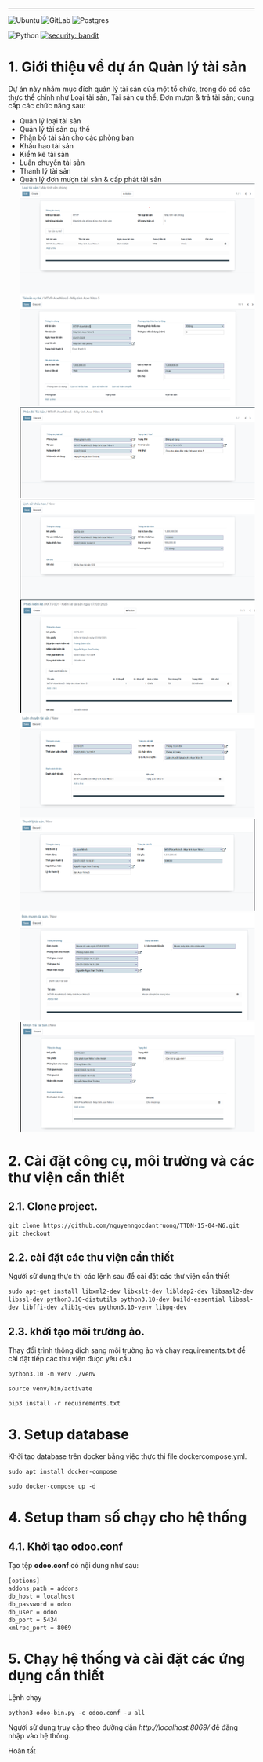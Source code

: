 ---
![Ubuntu](https://img.shields.io/badge/Ubuntu-E95420?style=for-the-badge&logo=ubuntu&logoColor=white)
![GitLab](https://img.shields.io/badge/gitlab-%23181717.svg?style=for-the-badge&logo=gitlab&logoColor=white)
![Postgres](https://img.shields.io/badge/postgres-%23316192.svg?style=for-the-badge&logo=postgresql&logoColor=white)

![Python](https://img.shields.io/badge/python-v3.8+-blue.svg)
[![security: bandit](https://img.shields.io/badge/security-bandit-yellow.svg)](https://github.com/PyCQA/bandit)


# 1. Giới thiệu về dự án Quản lý tài sản
Dự án này nhằm mục đích quản lý tài sản của một tổ chức, trong đó có các thực thể chính như Loại tài sản, Tài sản cụ thể, Đơn mượn & trả tài sản; cung cấp các chức năng sau:
* Quản lý loại tài sản
* Quản lý tài sản cụ thể
* Phân bổ tài sản cho các phòng ban
* Khấu hao tài sản
* Kiểm kê tài sản
* Luân chuyển tài sản
* Thanh lý tài sản
* Quản lý đơn mượn tài sản & cấp phát tài sản
![Loại tài sản](./images/loai-tai-san.png)
![Tài sản cụ thể](./images/tai-san-cu-the.png)
![Phân bổ tài sản](./images/phan-bo-tai-san.png)
![Khấu hao tài sản](./images/khau-hao-tai-san.png)
![Kiểm kê tài sản](./images/kiem-ke-tai-san.png)
![Luân chuyển tài sản](./images/luan-chuyen-tai-san.png)
![Thanh lý tài sản](./images/thanh-ly-tai-san.png)
![Quản lý mượn tài sản](./images/don-muon-tai-san.png)
![Quản lý cấp phát tài sản](./images/cap-phat-tai-san.png)

# 2. Cài đặt công cụ, môi trường và các thư viện cần thiết

## 2.1. Clone project.

```
git clone https://github.com/nguyenngocdantruong/TTDN-15-04-N6.git
git checkout 
```

## 2.2. cài đặt các thư viện cần thiết

Người sử dụng thực thi các lệnh sau đề cài đặt các thư viện cần thiết

```
sudo apt-get install libxml2-dev libxslt-dev libldap2-dev libsasl2-dev libssl-dev python3.10-distutils python3.10-dev build-essential libssl-dev libffi-dev zlib1g-dev python3.10-venv libpq-dev
```
## 2.3. khởi tạo môi trường ảo.

Thay đổi trình thông dịch sang môi trường ảo và chạy requirements.txt để cài đặt tiếp các thư viện được yêu cầu
```
python3.10 -m venv ./venv
```
```
source venv/bin/activate
```
```
pip3 install -r requirements.txt
```

# 3. Setup database

Khởi tạo database trên docker bằng việc thực thi file dockercompose.yml.
```
sudo apt install docker-compose
```
```
sudo docker-compose up -d
```

# 4. Setup tham số chạy cho hệ thống

## 4.1. Khởi tạo odoo.conf

Tạo tệp **odoo.conf** có nội dung như sau:

```
[options]
addons_path = addons
db_host = localhost
db_password = odoo
db_user = odoo
db_port = 5434
xmlrpc_port = 8069
```

# 5. Chạy hệ thống và cài đặt các ứng dụng cần thiết

Lệnh chạy
```
python3 odoo-bin.py -c odoo.conf -u all
```


Người sử dụng truy cập theo đường dẫn _http://localhost:8069/_ để đăng nhập vào hệ thống.

Hoàn tất
    
